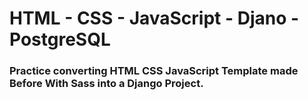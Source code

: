 #	HTML - CSS - JavaScript - Djano - PostgreSQL

###	Practice converting HTML CSS JavaScript Template made Before With Sass into a Django Project.
